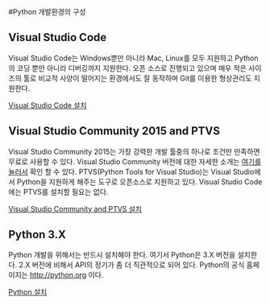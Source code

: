 #Python 개발환경의 구성

## Visual Studio Code
Visual Studio Code는 Windows뿐만 아니라 Mac, Linux를 모두 지원하고 Python의 코딩 뿐만 아니라 디버깅까지 지원한다. 
오픈 소스로 진행되고 있으며 매우 적은 사이즈의 툴로 비교적 사양이 떨어지는 환경에서도 잘 동작하며 Git를 이용한 형상관리도 지원한다. 

[Visual Studio Code 설치](https://github.com/KoreaEva/Python/blob/master/1.Python%20development%20tool%20setting/Visual%20Studio%20Code.md)

## Visual Studio Community 2015 and PTVS
Visual Studio Community 2015는 가장 강력한 개발 툴중의 하나로 조건만 만족하면 무료로 사용할 수 있다. 
Visual Studio Community 버전에 대한 자세한 소개는 [여기를 눌러서](https://www.visualstudio.com/ko-kr/products/visual-studio-community-vs.aspx) 확인 할 수 있다.
PTVS(Python Tools for Visual Studio)는 Visual Studio에서 Python을 지원하게 해주는 도구로 오픈소스로 지원하고 있다. 
 Visual Studio Code에는 PTVS를 설치할 필요는 없다.

[Visual Studio Community and PTVS 설치](https://github.com/KoreaEva/Python/blob/master/1.Python%20development%20tool%20setting/Visual%20Studio%20Community%202015%20and%20PTVS.md)

## Python 3.X
Python 개발을 위해서는 반드시 설치해야 한다. 
여기서 Python은 3.X 버전을 설치한다. 2.X 버전에 비해서 API의 정기가 좀 더 직관적으로 되어 있다. 
Python의 공식 홈페이지는 http://python.org 이다. 

[Python 설치](https://github.com/KoreaEva/Python/blob/master/1.Python%20development%20tool%20setting/Python.md)

